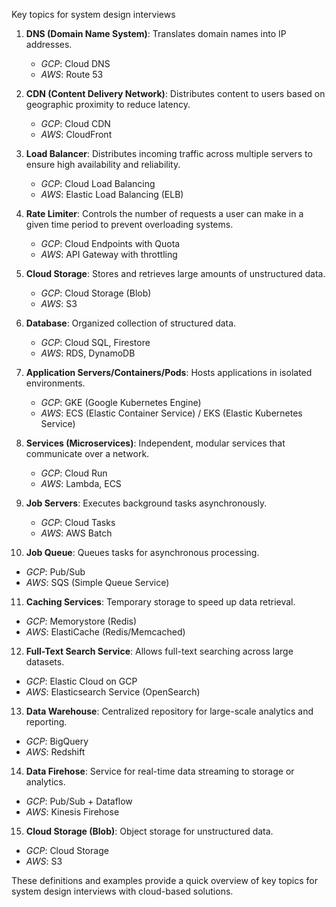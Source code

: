 Key topics for system design interviews

1. **DNS (Domain Name System)**: Translates domain names into IP addresses.

   - _GCP_: Cloud DNS
   - _AWS_: Route 53

2. **CDN (Content Delivery Network)**: Distributes content to users based on geographic proximity to reduce latency.

   - _GCP_: Cloud CDN
   - _AWS_: CloudFront

3. **Load Balancer**: Distributes incoming traffic across multiple servers to ensure high availability and reliability.

   - _GCP_: Cloud Load Balancing
   - _AWS_: Elastic Load Balancing (ELB)

4. **Rate Limiter**: Controls the number of requests a user can make in a given time period to prevent overloading systems.

   - _GCP_: Cloud Endpoints with Quota
   - _AWS_: API Gateway with throttling

5. **Cloud Storage**: Stores and retrieves large amounts of unstructured data.

   - _GCP_: Cloud Storage (Blob)
   - _AWS_: S3

6. **Database**: Organized collection of structured data.

   - _GCP_: Cloud SQL, Firestore
   - _AWS_: RDS, DynamoDB

7. **Application Servers/Containers/Pods**: Hosts applications in isolated environments.

   - _GCP_: GKE (Google Kubernetes Engine)
   - _AWS_: ECS (Elastic Container Service) / EKS (Elastic Kubernetes Service)

8. **Services (Microservices)**: Independent, modular services that communicate over a network.

   - _GCP_: Cloud Run
   - _AWS_: Lambda, ECS

9. **Job Servers**: Executes background tasks asynchronously.

   - _GCP_: Cloud Tasks
   - _AWS_: AWS Batch

10. **Job Queue**: Queues tasks for asynchronous processing.

- _GCP_: Pub/Sub
- _AWS_: SQS (Simple Queue Service)

11. **Caching Services**: Temporary storage to speed up data retrieval.

- _GCP_: Memorystore (Redis)
- _AWS_: ElastiCache (Redis/Memcached)

12. **Full-Text Search Service**: Allows full-text searching across large datasets.

- _GCP_: Elastic Cloud on GCP
- _AWS_: Elasticsearch Service (OpenSearch)

13. **Data Warehouse**: Centralized repository for large-scale analytics and reporting.

- _GCP_: BigQuery
- _AWS_: Redshift

14. **Data Firehose**: Service for real-time data streaming to storage or analytics.

- _GCP_: Pub/Sub + Dataflow
- _AWS_: Kinesis Firehose

15. **Cloud Storage (Blob)**: Object storage for unstructured data.

- _GCP_: Cloud Storage
- _AWS_: S3

These definitions and examples provide a quick overview of key topics for system design interviews with cloud-based solutions.
